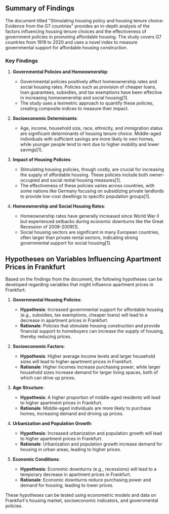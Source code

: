 ## Summary of Findings

The document titled "Stimulating housing policy and housing tenure choice: Evidence from the G7 countries" provides an in-depth analysis of the factors influencing housing tenure choices and the effectiveness of government policies in promoting affordable housing. The study covers G7 countries from 1919 to 2020 and uses a novel index to measure governmental support for affordable housing construction.

### Key Findings

1. **Governmental Policies and Homeownership**:
   - Governmental policies positively affect homeownership rates and social housing rates. Policies such as provision of cheaper loans, loan guarantees, subsidies, and tax exemptions have been effective in increasing homeownership and social housing[1].
   - The study uses a leximetric approach to quantify these policies, creating composite indices to measure their impact.

2. **Socioeconomic Determinants**:
   - Age, income, household size, race, ethnicity, and immigration status are significant determinants of housing tenure choice. Middle-aged individuals with sufficient savings are more likely to own homes, while younger people tend to rent due to higher mobility and lower savings[1].

3. **Impact of Housing Policies**:
   - Stimulating housing policies, though costly, are crucial for increasing the supply of affordable housing. These policies include both owner-occupied and social rental housing measures[1].
   - The effectiveness of these policies varies across countries, with some nations like Germany focusing on subsidizing private landlords to provide low-cost dwellings to specific population groups[1].

4. **Homeownership and Social Housing Rates**:
   - Homeownership rates have generally increased since World War II but experienced setbacks during economic downturns like the Great Recession of 2008-2009[1].
   - Social housing sectors are significant in many European countries, often larger than private rental sectors, indicating strong governmental support for social housing[1].

## Hypotheses on Variables Influencing Apartment Prices in Frankfurt

Based on the findings from the document, the following hypotheses can be developed regarding variables that might influence apartment prices in Frankfurt:

1. **Governmental Housing Policies**:
   - **Hypothesis**: Increased governmental support for affordable housing (e.g., subsidies, tax exemptions, cheaper loans) will lead to a decrease in apartment prices in Frankfurt.
   - **Rationale**: Policies that stimulate housing construction and provide financial support to homebuyers can increase the supply of housing, thereby reducing prices.

2. **Socioeconomic Factors**:
   - **Hypothesis**: Higher average income levels and larger household sizes will lead to higher apartment prices in Frankfurt.
   - **Rationale**: Higher incomes increase purchasing power, while larger household sizes increase demand for larger living spaces, both of which can drive up prices.

3. **Age Structure**:
   - **Hypothesis**: A higher proportion of middle-aged residents will lead to higher apartment prices in Frankfurt.
   - **Rationale**: Middle-aged individuals are more likely to purchase homes, increasing demand and driving up prices.

4. **Urbanization and Population Growth**:
   - **Hypothesis**: Increased urbanization and population growth will lead to higher apartment prices in Frankfurt.
   - **Rationale**: Urbanization and population growth increase demand for housing in urban areas, leading to higher prices.

5. **Economic Conditions**:
   - **Hypothesis**: Economic downturns (e.g., recessions) will lead to a temporary decrease in apartment prices in Frankfurt.
   - **Rationale**: Economic downturns reduce purchasing power and demand for housing, leading to lower prices.

These hypotheses can be tested using econometric models and data on Frankfurt's housing market, socioeconomic indicators, and governmental policies.
